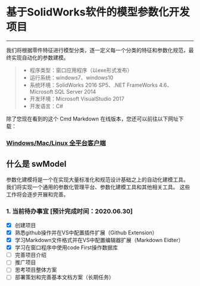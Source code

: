 # 基于SolidWorks软件的模型参数化开发项目
-----------------------------------
 
我们将根据零件特征进行模型分类，逐一定义每一个分类的特征和参数化规范，最终实现自动化的参数建模。
 
> * 程序类型：窗口应用程序（以exe形式发布）
> * 运行系统：windows7、windows10
> * 系统环境：SolidWorks 2016 SP5、.NET FrameWorks 4.6、Microsoft SQL Server 2014
> * 开发环境：Microsoft VisualStudio 2017
> * 开发语言：C#

除了您现在看到的这个 Cmd Markdown 在线版本，您还可以前往以下网址下载：

### [Windows/Mac/Linux 全平台客户端](https://www.zybuluo.com/cmd/)
 
## 什么是 swModel

参数化建模将是一个在实现大量标准化和规范设计基础之上的自动化建模工具。
我们将实现一个通用的参数化管理平台、参数化建模工具和其他相关工具。
这些工作将会逐步开展和完善。

### 1. 当前待办事宜 [预计完成时间：2020.06.30]

- [x] 创建项目
- [x] 熟悉github操作并在VS中配置插件扩展（Github Extension）
- [x] 学习Markdown文件格式并在VS中配置编辑器扩展（Markdown Eidter）
- [x] 学习在窗口程序中使用code First操作数据库
- [ ] 完善项目介绍
- [ ] 推广项目
- [ ] 思考项目整体方案
- [ ] 部署策划和完善基本文档方案（长期任务）
